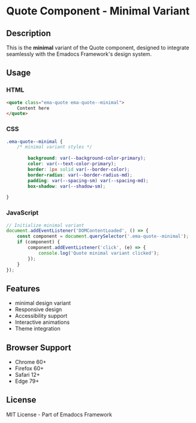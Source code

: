 # Quote Component - Minimal Variant

## Description
This is the **minimal** variant of the Quote component, designed to integrate seamlessly with the Emadocs Framework's design system.

## Usage

### HTML
```html
<quote class="ema-quote ema-quote--minimal">
    Content here
</quote>
```

### CSS
```css
.ema-quote--minimal {
    /* minimal variant styles */
    
        background: var(--background-color-primary);
        color: var(--text-color-primary);
        border: 1px solid var(--border-color);
        border-radius: var(--border-radius-md);
        padding: var(--spacing-sm) var(--spacing-md);
        box-shadow: var(--shadow-sm);
    
}
```

### JavaScript
```javascript
// Initialize minimal variant
document.addEventListener('DOMContentLoaded', () => {
    const component = document.querySelector('.ema-quote--minimal');
    if (component) {
        component.addEventListener('click', (e) => {
            console.log('Quote minimal variant clicked');
        });
    }
});
```

## Features
- minimal design variant
- Responsive design
- Accessibility support
- Interactive animations
- Theme integration

## Browser Support
- Chrome 60+
- Firefox 60+
- Safari 12+
- Edge 79+

## License
MIT License - Part of Emadocs Framework
